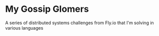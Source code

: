 # My Gossip Glomers


A series of distributed systems challenges from Fly.io that I'm solving
in various languages
